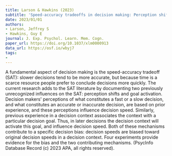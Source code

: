 ```yaml
---
title: Larson & Hawkins (2023)
subtitle: 'Speed-accuracy tradeoffs in decision making: Perception shifts and goal activation bias decision thresholds'
date: 2023/01/01
authors:
- Larson, Jeffrey S
- Hawkins, Guy E
journal: J. Exp. Psychol. Learn. Mem. Cogn.
paper_url: https://doi.org/10.1037/xlm0000913
data_url: https://osf.io/wbyj7
tags:
- 
---
```


A fundamental aspect of decision making is the speed-accuracy tradeoff (SAT): slower decisions tend to be more accurate, but because time is a scarce resource people prefer to conclude decisions more quickly. The current research adds to the SAT literature by documenting two previously unrecognized influences on the SAT: perception shifts and goal activation. Decision makers' perceptions of what constitutes a fast or a slow decision, and what constitutes an accurate or inaccurate decision, are based on prior experience, and these perceptions influence decision speed. Similarly, previous experience in a decision context associates the context with a particular decision goal. Thus, in later decisions the decision context will activate this goal, and influence decision speed. Both of these mechanisms contribute to a specific decision bias: decision speeds are biased toward original decision speeds in a decision context. Four experiments provide evidence for the bias and the two contributing mechanisms. (PsycInfo Database Record (c) 2023 APA, all rights reserved).
